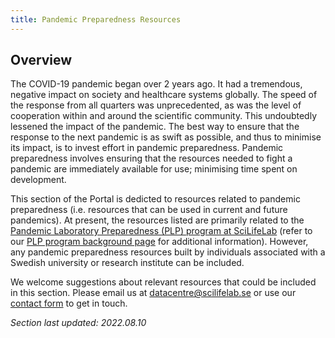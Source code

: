 ```yaml
---
title: Pandemic Preparedness Resources
---
```


## Overview

The COVID-19 pandemic began over 2 years ago. It had a tremendous, negative impact on society and healthcare systems globally. The speed of the response from all quarters was unprecedented, as was the level of cooperation within and around the scientific community. This undoubtedly lessened the impact of the pandemic. The best way to ensure that the response to the next pandemic is as swift as possible, and thus to minimise its impact, is to invest effort in pandemic preparedness. Pandemic preparedness involves ensuring that the resources needed to fight a pandemic are immediately available for use; minimising time spent on development.

This section of the Portal is dedicted to resources related to pandemic preparedness (i.e. resources that can be used in current and future pandemics). At present, the resources listed are primarily related to the [Pandemic Laboratory Preparedness (PLP) program at SciLifeLab](https://www.scilifelab.se/capabilities/pandemic-laboratory-preparedness/) (refer to our [PLP program background page](/plp-program-background/) for additional information). However, any pandemic preparedness resources built by individuals associated with a Swedish university or research institute can be included. 

<div class="alert alert-info">
    <i class="bi bi-info-circle-fill"></i> We welcome suggestions about relevant resources that could be included in this section. Please email us at <a href="mailto:datacentre@scilifelab.se">datacentre@scilifelab.se</a> or use our <a href="https://www.covid19dataportal.se/contact/">contact form</a> to get in touch.
</div>

<i>Section last updated: 2022.08.10</i>
